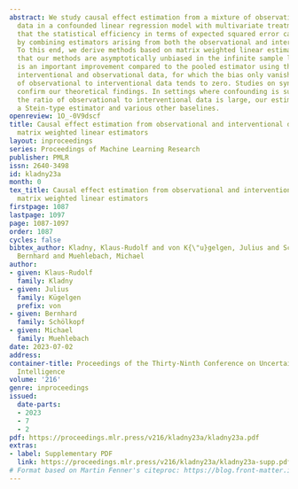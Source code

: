 ```yaml
---
abstract: We study causal effect estimation from a mixture of observational and interventional
  data in a confounded linear regression model with multivariate treatments. We show
  that the statistical efficiency in terms of expected squared error can be improved
  by combining estimators arising from both the observational and interventional setting.
  To this end, we derive methods based on matrix weighted linear estimators and prove
  that our methods are asymptotically unbiased in the infinite sample limit. This
  is an important improvement compared to the pooled estimator using the union of
  interventional and observational data, for which the bias only vanishes if the ratio
  of observational to interventional data tends to zero. Studies on synthetic data
  confirm our theoretical findings. In settings where confounding is substantial and
  the ratio of observational to interventional data is large, our estimators outperform
  a Stein-type estimator and various other baselines.
openreview: 1O_-0V9dscf
title: Causal effect estimation from observational and interventional data through
  matrix weighted linear estimators
layout: inproceedings
series: Proceedings of Machine Learning Research
publisher: PMLR
issn: 2640-3498
id: kladny23a
month: 0
tex_title: Causal effect estimation from observational and interventional data through
  matrix weighted linear estimators
firstpage: 1087
lastpage: 1097
page: 1087-1097
order: 1087
cycles: false
bibtex_author: Kladny, Klaus-Rudolf and von K{\"u}gelgen, Julius and Sch{\"o}lkopf,
  Bernhard and Muehlebach, Michael
author:
- given: Klaus-Rudolf
  family: Kladny
- given: Julius
  family: Kügelgen
  prefix: von
- given: Bernhard
  family: Schölkopf
- given: Michael
  family: Muehlebach
date: 2023-07-02
address:
container-title: Proceedings of the Thirty-Ninth Conference on Uncertainty in Artificial
  Intelligence
volume: '216'
genre: inproceedings
issued:
  date-parts:
  - 2023
  - 7
  - 2
pdf: https://proceedings.mlr.press/v216/kladny23a/kladny23a.pdf
extras:
- label: Supplementary PDF
  link: https://proceedings.mlr.press/v216/kladny23a/kladny23a-supp.pdf
# Format based on Martin Fenner's citeproc: https://blog.front-matter.io/posts/citeproc-yaml-for-bibliographies/
---
```

